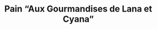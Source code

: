 ---
title: "Pain “Aux Gourmandises de Lana et Cyana”"
url: /saint-vallier-de-thiey/pain-aux-gourmandises-de-lana-et-cyana/
shop: Bäckerei
---